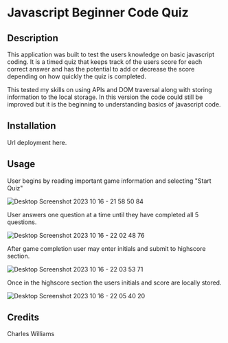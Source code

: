 # Javascript Beginner Code Quiz

## Description

This application was built to test the users knowledge on basic javascript coding.
It is a timed quiz that keeps track of the users score for each correct answer and has the potential to add or decrease the score depending on how quickly the quiz is completed.

This tested my skills on using APIs and DOM traversal along with storing information to the local storage.
In this version the code could still be improved but it is the beginning to understanding basics of javascript code.


## Installation

Url deployment here.

## Usage

User begins by reading important game information and selecting "Start Quiz"

 ![Desktop Screenshot 2023 10 16 - 21 58 50 84](https://github.com/JakeWilly14/javascript-quiz/assets/144076139/4ba70f9b-590e-408f-a19d-9fc2d6a466c8)
 
User answers one question at a time until they have completed all 5 questions.

![Desktop Screenshot 2023 10 16 - 22 02 48 76](https://github.com/JakeWilly14/javascript-quiz/assets/144076139/399b9907-0d41-4771-907e-54e139a7d5e2)

After game completion user may enter initials and submit to highscore section.

![Desktop Screenshot 2023 10 16 - 22 03 53 71](https://github.com/JakeWilly14/javascript-quiz/assets/144076139/e13569bb-364c-4644-8c8c-1c815d3d6eeb)

Once in the highscore section the users initials and score are locally stored.

![Desktop Screenshot 2023 10 16 - 22 05 40 20](https://github.com/JakeWilly14/javascript-quiz/assets/144076139/1d63055a-7bf3-4e6f-b295-f207e87a2b14)



## Credits

Charles Williams


